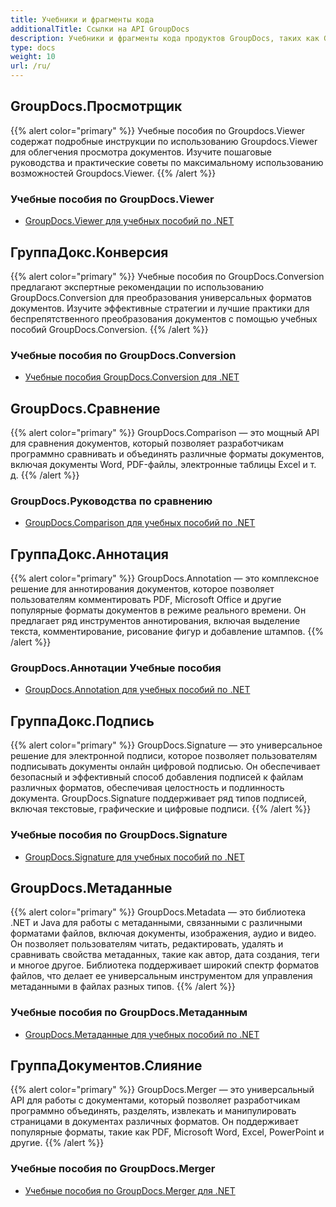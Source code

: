 ```yaml
---
title: Учебники и фрагменты кода
additionalTitle: Ссылки на API GroupDocs
description: Учебники и фрагменты кода продуктов GroupDocs, таких как GroupDocs.Viewer, GroupDocs.Annotation, GroupDocs.Conversion и других продуктов.
type: docs
weight: 10
url: /ru/
---
```


## GroupDocs.Просмотрщик
{{% alert color="primary" %}}
Учебные пособия по Groupdocs.Viewer содержат подробные инструкции по использованию Groupdocs.Viewer для облегчения просмотра документов. Изучите пошаговые руководства и практические советы по максимальному использованию возможностей Groupdocs.Viewer.
{{% /alert %}}

### Учебные пособия по GroupDocs.Viewer
- [GroupDocs.Viewer для учебных пособий по .NET](../viewer/ru/net/)


## ГруппаДокс.Конверсия
{{% alert color="primary" %}}
Учебные пособия по GroupDocs.Conversion предлагают экспертные рекомендации по использованию GroupDocs.Conversion для преобразования универсальных форматов документов. Изучите эффективные стратегии и лучшие практики для беспрепятственного преобразования документов с помощью учебных пособий GroupDocs.Conversion.
{{% /alert %}}

### Учебные пособия по GroupDocs.Conversion
- [Учебные пособия GroupDocs.Conversion для .NET](../conversion/ru/net/)


## GroupDocs.Сравнение
{{% alert color="primary" %}}
GroupDocs.Comparison — это мощный API для сравнения документов, который позволяет разработчикам программно сравнивать и объединять различные форматы документов, включая документы Word, PDF-файлы, электронные таблицы Excel и т. д.
{{% /alert %}}

### GroupDocs.Руководства по сравнению
- [GroupDocs.Comparison для учебных пособий по .NET](../comparison/ru/net/)


## ГруппаДокс.Аннотация
{{% alert color="primary" %}}
GroupDocs.Annotation — это комплексное решение для аннотирования документов, которое позволяет пользователям комментировать PDF, Microsoft Office и другие популярные форматы документов в режиме реального времени. Он предлагает ряд инструментов аннотирования, включая выделение текста, комментирование, рисование фигур и добавление штампов.
{{% /alert %}}

### GroupDocs.Аннотации Учебные пособия
- [GroupDocs.Annotation для учебных пособий по .NET](../annotation/ru/net/)


## ГруппаДокс.Подпись
{{% alert color="primary" %}}
GroupDocs.Signature — это универсальное решение для электронной подписи, которое позволяет пользователям подписывать документы онлайн цифровой подписью. Он обеспечивает безопасный и эффективный способ добавления подписей к файлам различных форматов, обеспечивая целостность и подлинность документа. GroupDocs.Signature поддерживает ряд типов подписей, включая текстовые, графические и цифровые подписи.
{{% /alert %}}

### Учебные пособия по GroupDocs.Signature
- [GroupDocs.Signature для учебных пособий по .NET](../signature/ru/net/)



## GroupDocs.Метаданные
{{% alert color="primary" %}}
GroupDocs.Metadata — это библиотека .NET и Java для работы с метаданными, связанными с различными форматами файлов, включая документы, изображения, аудио и видео. Он позволяет пользователям читать, редактировать, удалять и сравнивать свойства метаданных, такие как автор, дата создания, теги и многое другое. Библиотека поддерживает широкий спектр форматов файлов, что делает ее универсальным инструментом для управления метаданными в файлах разных типов.
{{% /alert %}}

### Учебные пособия по GroupDocs.Метаданным
- [GroupDocs.Метаданные для учебных пособий по .NET](../metadata/ru/net/)



## ГруппаДокументов.Слияние
{{% alert color="primary" %}}
GroupDocs.Merger — это универсальный API для работы с документами, который позволяет разработчикам программно объединять, разделять, извлекать и манипулировать страницами в документах различных форматов. Он поддерживает популярные форматы, такие как PDF, Microsoft Word, Excel, PowerPoint и другие.
{{% /alert %}}

### Учебные пособия по GroupDocs.Merger
- [Учебные пособия по GroupDocs.Merger для .NET](../merger/ru/net/)